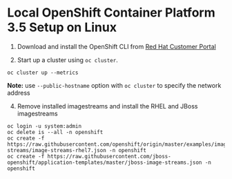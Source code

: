 # Local OpenShift Container Platform 3.5 Setup on Linux

1. Download and install the OpenShift CLI from [Red Hat Customer Portal](http://access.redhat.com)

2. Start up a cluster using ```oc cluster```.

  ```
  oc cluster up --metrics
  ```

  __Note:__ use ```--public-hostname``` option with ```oc cluster``` to specify the network address

4. Remove installed imagestreams and install the RHEL and JBoss imagestreams

  ```
  oc login -u system:admin
  oc delete is --all -n openshift
  oc create -f https://raw.githubusercontent.com/openshift/origin/master/examples/image-streams/image-streams-rhel7.json -n openshift
  oc create -f https://raw.githubusercontent.com/jboss-openshift/application-templates/master/jboss-image-streams.json -n openshift
  ```
